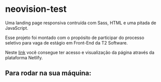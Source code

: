 # neovision-test
Uma landing page responsiva contruída com Sass, HTML e uma pitada de JavaScript.

Esse projeto foi montado com o propósito de participar do processo seletivo para 
vaga de estágio em Front-End da T2 Software. 

Neste [link](https://neovision.netlify.app/) você consegue ter acesso e
visualização da página através da plataforma Netlify. 

## Para rodar na sua máquina:

